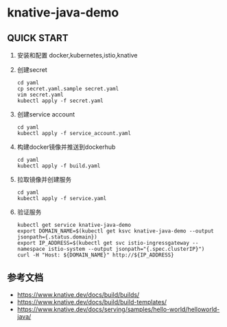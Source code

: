 # knative-java-demo

## QUICK START

1. 安装和配置 docker,kubernetes,istio,knative
2. 创建secret 
    ```
    cd yaml
    cp secret.yaml.sample secret.yaml
    vim secret.yaml
    kubectl apply -f secret.yaml
    ```
3. 创建service account
    ```
    cd yaml
    kubectl apply -f service_account.yaml
    ```

4. 构建docker镜像并推送到dockerhub
    ```
    cd yaml
    kubectl apply -f build.yaml
    ```
    
5. 拉取镜像并创建服务
    ```
    cd yaml
    kubectl apply -f service.yaml
    ```

6. 验证服务
    ```
    kubectl get service knative-java-demo
    export DOMAIN_NAME=$(kubectl get ksvc knative-java-demo --output jsonpath={.status.domain})
    export IP_ADDRESS=$(kubectl get svc istio-ingressgateway --namespace istio-system --output jsonpath="{.spec.clusterIP}")
    curl -H "Host: ${DOMAIN_NAME}" http://${IP_ADDRESS}   
    ```

## 参考文档
- https://www.knative.dev/docs/build/builds/
- https://www.knative.dev/docs/build/build-templates/
- https://www.knative.dev/docs/serving/samples/hello-world/helloworld-java/
